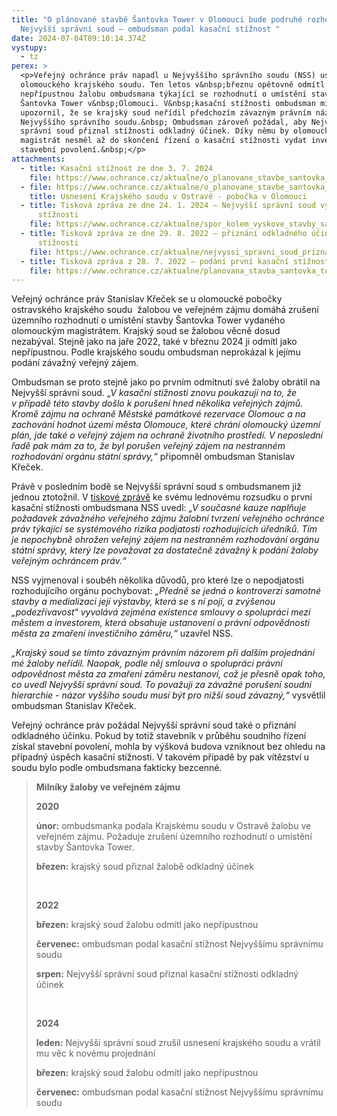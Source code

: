 ```yaml
---
title: "O plánované stavbě Šantovka Tower v Olomouci bude podruhé rozhodovat
  Nejvyšší správní soud – ombudsman podal kasační stížnost "
date: 2024-07-04T09:10:14.374Z
vystupy:
  - tz
perex: >
  <p>Veřejný ochránce práv napadl u Nejvyššího správního soudu (NSS) usnesení
  olomouckého krajského soudu. Ten letos v&nbsp;březnu opětovně odmítl jako
  nepřípustnou žalobu ombudsmana týkající se rozhodnutí o umístění stavby
  Šantovka Tower v&nbsp;Olomouci. V&nbsp;kasační stížnosti ombudsman mimo jiné
  upozornil, že se krajský soud neřídil předchozím závazným právním názorem
  Nejvyššího správního soudu.&nbsp; Ombudsman zároveň požádal, aby Nejvyšší
  správní soud přiznal stížnosti odkladný účinek. Díky němu by olomoucký
  magistrát nesměl až do skončení řízení o kasační stížnosti vydat investorovi
  stavební povolení.&nbsp;</p>
attachments:
  - title: Kasační stížnost ze dne 3. 7. 2024
    file: https://www.ochrance.cz/aktualne/o_planovane_stavbe_santovka_tower_v_olomouci_bude_podruhe_rozhodovat_nejvyssi_spravni_soud_ombudsman_podal_kasacni_stiznost/kasacni_stiznost_vop.pdf
  - file: https://www.ochrance.cz/aktualne/o_planovane_stavbe_santovka_tower_v_olomouci_bude_podruhe_rozhodovat_nejvyssi_spravni_soud_ombudsman_podal_kasacni_stiznost/usneseni_ks_ostrava_65_a_18-2020_20.3.2024_.pdf
    title: Usnesení Krajského soudu v Ostravě - pobočka v Olomouci
  - title: Tisková zpráva ze dne 24. 1. 2024 – Nejvyšší správní soud vyhověl kasační
      stížnosti
    file: https://www.ochrance.cz/aktualne/spor_kolem_vyskove_stavby_santovka_tower_v_olomouci_se_vraci_pred_krajsky_soud-_nejvyssi_spravni_soud_vyhovel_stiznosti_ombudsmana/
  - title: Tisková zpráva ze dne 29. 8. 2022 – přiznání odkladného účinku kasační
      stížnosti
    file: https://www.ochrance.cz/aktualne/nejvyssi_spravni_soud_priznal_odkladny_ucinek_kasacni_stiznosti_ombudsmana_v_pripade_olomoucke_santovka_tower/
  - title: Tisková zpráva z 28. 7. 2022 – podání první kasační stížnosti
    file: https://www.ochrance.cz/aktualne/planovana_stavba_santovka_tower_v_olomouci_miri_k_nejvyssimu_spravnimu_soudu_ombudsman_podal_kasacni_stiznost/
---
```

<p>Veřejný ochránce práv Stanislav Křeček se u olomoucké pobočky ostravského krajského soudu&nbsp; žalobou ve veřejném zájmu domáhá zrušení územního rozhodnutí o umístění stavby Šantovka Tower vydaného olomouckým magistrátem. Krajský soud se žalobou věcně dosud nezabýval. Stejně jako na jaře 2022, také v&nbsp;březnu 2024 ji odmítl jako nepřípustnou. Podle krajského soudu ombudsman neprokázal k&nbsp;jejímu podání závažný veřejný zájem.</p>

<p>Ombudsman se proto stejně jako po prvním odmítnutí své žaloby obrátil na Nejvyšší správní soud. <em>&bdquo;V&nbsp;kasační stížnosti znovu poukazuji na to, že v&nbsp;případě této stavby došlo k&nbsp;porušení hned několika veřejných zájmů. Kromě zájmu na ochraně Městské památkové rezervace Olomouc a na zachování hodnot území města Olomouce, které chrání olomoucký územní plán, jde také o veřejný zájem na ochraně životního prostředí. V&nbsp;neposlední řadě pak mám za to, že byl porušen veřejný zájem na nestranném rozhodování orgánu státní správy,&ldquo; </em>připomněl ombudsman Stanislav Křeček.</p>

<p>Právě v posledním bodě se Nejvyšší správní soud s&nbsp;ombudsmanem již jednou ztotožnil. V&nbsp;<a href="https://www.nssoud.cz/aktualne/tiskove-zpravy/detail/krajsky-soud-se-bude-muset-znovu-zabyvat-zalobou-verejneho-ochrance-prav-ve-veci-umisteni-stavby-santovka-tower-v-olomouci">tiskové zprávě</a> ke svému lednovému rozsudku o první kasační stížnosti ombudsmana NSS uvedl: <em>&bdquo;V&nbsp;současné kauze naplňuje požadavek závažného veřejného zájmu žalobní tvrzení veřejného ochránce práv týkající se systémového rizika podjatosti rozhodujících úředníků. Tím je nepochybně ohrožen veřejný zájem na nestranném rozhodování orgánu státní správy, který lze považovat za dostatečně závažný k&nbsp;podání žaloby veřejným ochráncem práv.&ldquo;</em></p>

<p>NSS vyjmenoval i souběh několika důvodů, pro které lze o nepodjatosti rozhodujícího orgánu pochybovat: <em>&bdquo;Předně se jedná o kontroverzi samotné stavby a medializaci její výstavby, která se s&nbsp;ní pojí, a zvýšenou &bdquo;podezřívavost&ldquo; vyvolává zejména existence smlouvy o spolupráci mezi městem a investorem, která obsahuje ustanovení o právní odpovědnosti města za zmaření investičního záměru,&ldquo;</em> uzavřel NSS.</p>

<p><em>&bdquo;Krajský soud se tímto závazným právním názorem při dalším projednání mé žaloby neřídil. Naopak, podle něj smlouva o spolupráci právní odpovědnost města za zmaření záměru nestanoví, což je přesně opak toho, co uvedl Nejvyšší správní soud. To považuji za závažné porušení soudní hierarchie - názor vyššího soudu musí být pro nižší soud závazný,</em><em>&ldquo;</em> vysvětlil ombudsman Stanislav Křeček.</p>

<p>Veřejný ochránce práv požádal Nejvyšší správní soud také o přiznání odkladného účinku. Pokud by totiž stavebník v&nbsp;průběhu soudního řízení získal stavební povolení, mohla by výšková budova vzniknout bez ohledu na případný úspěch kasační stížnosti. V&nbsp;takovém případě by pak vítězství u soudu bylo podle ombudsmana fakticky bezcenné.</p>

<blockquote>
<p><strong>Milníky žaloby ve veřejném zájmu</strong></p>

<p><strong>2020 </strong></p>

<p><strong>únor:</strong> ombudsmanka podala Krajskému soudu v&nbsp;Ostravě žalobu ve veřejném zájmu. Požaduje zrušení územního rozhodnutí o umístění stavby Šantovka Tower.</p>

<p><strong>březen:</strong> krajský soud přiznal žalobě odkladný účinek</p>

<p>&nbsp;</p>

<p><strong>2022 </strong></p>

<p><strong>březen:</strong> krajský soud žalobu odmítl jako nepřípustnou</p>

<p><strong>červenec:</strong> ombudsman podal kasační stížnost Nejvyššímu správnímu soudu</p>

<p><strong>srpen:</strong> Nejvyšší správní soud přiznal kasační stížnosti odkladný účinek</p>

<p>&nbsp;</p>

<p><strong>2024</strong></p>

<p><strong>leden:</strong> Nejvyšší správní soud zrušil usnesení krajského soudu a vrátil mu věc k&nbsp;novému projednání</p>

<p><strong>březen:</strong> krajský soud žalobu odmítl jako nepřípustnou</p>

<p><strong>červenec:</strong> ombudsman podal kasační stížnost Nejvyššímu správnímu soudu</p>
</blockquote>
